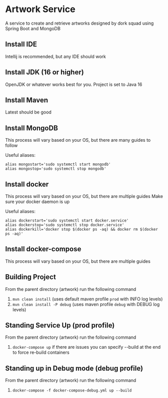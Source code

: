 # Artwork Service

A service to create and retrieve artworks designed by dork squad using Spring Boot and MongoDB

## Install IDE

Intellij is recommended, but any IDE should work

## Install JDK (16 or higher)

OpenJDK or whatever works best for you. Project is set to Java 16

## Install Maven

Latest should be good

## Install MongoDB

This process will vary based on your OS, but there are many guides to follow

Useful aliases:

    alias mongostart='sudo systemctl start mongodb'
    alias mongostop='sudo systemctl stop mongodb'

## Install docker
This process will vary based on your OS, but there are multiple guides
Make sure your docker daemon is up

Useful aliases:

    alias dockerstart='sudo systemctl start docker.service'
    alias dockerstop='sudo systemctl stop docker.service'
    alias dockerkill='docker stop $(docker ps -aq) && docker rm $(docker ps -aq)'


## Install docker-compose
This process will vary based on your OS, but there are multiple guides

## Building Project

From the parent directory (artwork) run the following command
 1. ```mvn clean install``` (uses default maven profile `prod` with INFO log levels)
 2. ```mvn clean install -P debug``` (uses maven profile `debug` with DEBUG log levels)

## Standing Service Up (prod profile)
From the parent directory (artwork) run the following command
 1. ```docker-compose up```
    if there are issues you can specify --build at the end to force re-build containers
    
## Standing up in Debug mode (debug profile)
From the parent directory (artwork) run the following command
1. ```docker-compose -f docker-compose-debug.yml up --build```

